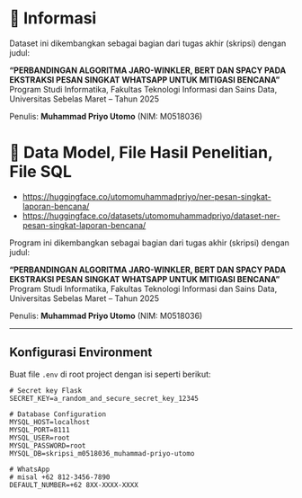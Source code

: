 # 🧠 Informasi

Dataset ini dikembangkan sebagai bagian dari tugas akhir (skripsi) dengan judul:

**“PERBANDINGAN ALGORITMA JARO-WINKLER, BERT DAN SPACY PADA EKSTRAKSI PESAN SINGKAT WHATSAPP UNTUK MITIGASI BENCANA”**  
Program Studi Informatika, Fakultas Teknologi Informasi dan Sains Data,  
Universitas Sebelas Maret – Tahun 2025

Penulis: **Muhammad Priyo Utomo** (NIM: M0518036)

# 🧠 Data Model, File Hasil Penelitian, File SQL

- https://huggingface.co/utomomuhammadpriyo/ner-pesan-singkat-laporan-bencana/
- https://huggingface.co/datasets/utomomuhammadpriyo/dataset-ner-pesan-singkat-laporan-bencana/

Program ini dikembangkan sebagai bagian dari tugas akhir (skripsi) dengan judul:

**“PERBANDINGAN ALGORITMA JARO-WINKLER, BERT DAN SPACY PADA EKSTRAKSI PESAN SINGKAT WHATSAPP UNTUK MITIGASI BENCANA”**  
Program Studi Informatika, Fakultas Teknologi Informasi dan Sains Data,  
Universitas Sebelas Maret – Tahun 2025

Penulis: **Muhammad Priyo Utomo** (NIM: M0518036)

---
## Konfigurasi Environment

Buat file `.env` di root project dengan isi seperti berikut:

```env
# Secret key Flask
SECRET_KEY=a_random_and_secure_secret_key_12345

# Database Configuration
MYSQL_HOST=localhost
MYSQL_PORT=8111
MYSQL_USER=root
MYSQL_PASSWORD=root
MYSQL_DB=skripsi_m0518036_muhammad-priyo-utomo

# WhatsApp
# misal +62 812-3456-7890
DEFAULT_NUMBER=+62 8XX-XXXX-XXXX
